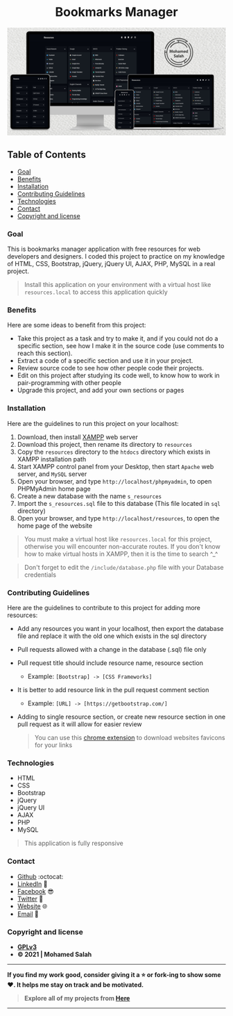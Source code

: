 <h1 align="center">Bookmarks Manager</h1>

<p align="center">
  <img src="Mockup.jpg" alt="Responsive Mockup">
</p>

## Table of Contents

- [Goal](#goal)
- [Benefits](#benefits)
- [Installation](#installation)
- [Contributing Guidelines](#contributing-Guidelines)
- [Technologies](#technologies)
- [Contact](#contact)
- [Copyright and license](#copyright-and-license)

### Goal

This is bookmarks manager application with free resources for web developers and designers. I coded this project to practice on my knowledge of HTML, CSS, Bootstrap, jQuery, jQuery UI, AJAX, PHP, MySQL in a real project.

> Install this application on your environment with a virtual host like `resources.local` to access this application quickly

### Benefits

Here are some ideas to benefit from this project:

- Take this project as a task and try to make it, and if you could not do a specific section, see how I make it in the
  source code (use comments to reach this section).
- Extract a code of a specific section and use it in your project.
- Review source code to see how other people code their projects.
- Edit on this project after studying its code well, to know how to work in pair-programming with other people
- Upgrade this project, and add your own sections or pages

### Installation

Here are the guidelines to run this project on your localhost:

1. Download, then install [XAMPP](https://www.apachefriends.org/download.html) web server
2. Download this project, then rename its directory to `resources`
3. Copy the `resources` directory to the `htdocs` directory which exists in XAMPP installation path
4. Start XAMPP control panel from your Desktop, then start `Apache` web server, and `MySQL` server
5. Open your browser, and type `http://localhost/phpmyadmin`, to open PHPMyAdmin home page
6. Create a new database with the name `s_resources`
7. Import the `s_resources.sql` file to this database (This file located in `sql` directory)
8. Open your browser, and type `http://localhost/resources`, to open the home page of the website

> You must make a virtual host like `resources.local` for this project, otherwise you will encounter non-accurate routes. If you don't know how to make virtual hosts in XAMPP, then it is the time to search ^_^

> Don't forget to edit the `/include/database.php` file with your Database credentials

### Contributing Guidelines

Here are the guidelines to contribute to this project for adding more resources:

- Add any resources you want in your localhost, then export the database file and replace it with the old one which exists in the sql directory

- Pull requests allowed with a change in the database (.sql) file only

- Pull request title should include resource name, resource section
  
  - Example: `[Bootstrap] -> [CSS Frameworks]`

- It is better to add resource link in the pull request comment section
  
  - Example: `[URL] -> [https://getbootstrap.com/]`

- Adding to single resource section, or create new resource section in one pull request as it will allow for easier review
  
  > You can use this [chrome extension](https://chrome.google.com/webstore/detail/get-favicon/gpipahagclehninhhjkhbkliinfofnhe) to download websites favicons for your links

### Technologies

- HTML
- CSS
- Bootstrap
- jQuery
- jQuery UI
- AJAX
- PHP
- MySQL

> This application is fully responsive

### Contact

- [Github](https://github.com/salahineo) :octocat:
- [LinkedIn](https://linkedin.com/in/salahineo) 💼
- [Facebook](https://facebook.com/salahineo) 😎
- [Twitter](https://twitter.com/salahineo) 🐤
- [Website](https://salahineo.github.io/salahineo/) :globe_with_meridians:
- <a href="mailto:salahineo.work@gmail.com">Email</a> :email:

### Copyright and license

- **[GPLv3](https://www.gnu.org/licenses/gpl-3.0)**
- **© 2021 | Mohamed Salah**

---

**If you find my work good, consider giving it a :star: or fork-ing to show some :heart:. It helps me stay on track and be motivated.**

> **Explore all of my projects from [Here](https://github.com/salahineo/Projects-Reference)**

---
